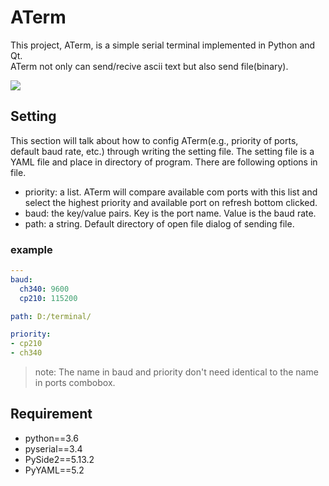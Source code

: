 # ATerm
This project, ATerm, is a simple serial terminal implemented in Python and Qt. \
ATerm not only can send/recive ascii text but also send file(binary).

![](https://i.imgur.com/iVVejkq.png)

## Setting
This section will talk about how to config ATerm(e.g., priority of ports, default baud rate, etc.) through writing the setting file.
The setting file is a YAML file and place in directory of program. There are following options in file.
* priority: a list. ATerm will compare available com ports with this list and select the highest priority and available port on refresh bottom clicked.
* baud: the key/value pairs. Key is the port name. Value is the baud rate.
* path: a string. Default directory of open file dialog of sending file.

### example
```yaml
---
baud:
  ch340: 9600
  cp210: 115200

path: D:/terminal/

priority:
- cp210
- ch340
```

> note: The name in baud and priority don't need identical to the name in ports combobox.

## Requirement
* python==3.6
* pyserial==3.4
* PySide2==5.13.2
* PyYAML==5.2